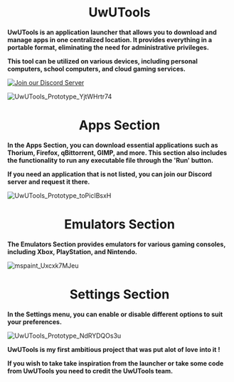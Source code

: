 <H1 align="center">UwUTools</H1>

**UwUTools is an application launcher that allows you to download and manage apps in one centralized location. It provides everything in a portable format, eliminating the need for administrative privileges.**

**This tool can be utilized on various devices, including personal computers, school computers, and cloud gaming services.**

[![Join our Discord Server](https://img.shields.io/badge/Discord-Join%20our%20server-7289DA?style=for-the-badge&logo=discord&logoColor=white)](https://discord.gg/GmnFnC3VkN)

![UwUTools_Prototype_YjtWHrtr74](https://github.com/dpadGuy/UwUTools/assets/164203577/75510e55-bbcb-426e-84ea-5ea6b4f0903a)

<H1 align="center">Apps Section</H1>

**In the Apps Section, you can download essential applications such as Thorium, Firefox, qBittorrent, GIMP, and more. This section also includes the functionality to run any executable file through the 'Run' button.**

**If you need an application that is not listed, you can join our Discord server and request it there.**

![UwUTools_Prototype_toPicIBsxH](https://github.com/dpadGuy/UwUTools/assets/164203577/57b86dce-db2b-4a53-8f97-db211836ae58)

<H1 align="center">Emulators Section</H1>

**The Emulators Section provides emulators for various gaming consoles, including Xbox, PlayStation, and Nintendo.**

![mspaint_Uxcxk7MJeu](https://github.com/dpadGuy/UwUTools/assets/164203577/859e1485-ffae-4126-95ec-86effbdb544e)

<H1 align="center">Settings Section</H1>

**In the Settings menu, you can enable or disable different options to suit your preferences.**

![UwUTools_Prototype_NdRYDQOs3u](https://github.com/dpadGuy/UwUTools/assets/164203577/00bc0bee-7bf1-4e3f-8e39-4c7a57145254)

**UwUTools is my first ambitious project that was put alot of love into it !**

**If you wish to take take inspiration from the launcher or take some code from UwUTools you need to credit the UwUTools team.**

